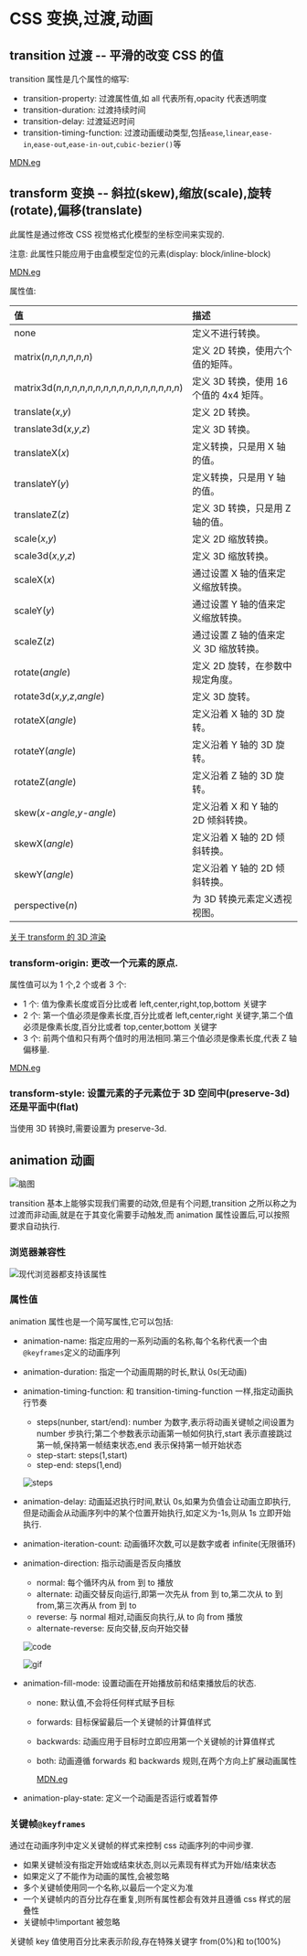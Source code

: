 # CSS 变换,过渡,动画

## transition 过渡 -- 平滑的改变 CSS 的值

transition 属性是几个属性的缩写:

- transition-property: 过渡属性值,如 all 代表所有,opacity 代表透明度
- transition-duration: 过渡持续时间
- transition-delay: 过渡延迟时间
- transition-timing-function: 过渡动画缓动类型,包括`ease`,`linear`,`ease-in`,`ease-out`,`ease-in-out`,`cubic-bezier()`等

[MDN.eg](https://developer.mozilla.org/zh-CN/docs/Web/CSS/transition)

## transform 变换 -- 斜拉(skew),缩放(scale),旋转(rotate),偏移(translate)

此属性是通过修改 CSS 视觉格式化模型的坐标空间来实现的.

注意: 此属性只能应用于由盒模型定位的元素(display: block/inline-block)

[MDN.eg](https://developer.mozilla.org/zh-CN/docs/Web/CSS/transform)

属性值:

| 值                                                                        | 描述                                    |
| :------------------------------------------------------------------------ | :-------------------------------------- |
| none                                                                      | 定义不进行转换。                        |
| matrix(_n_,_n_,_n_,_n_,_n_,_n_)                                           | 定义 2D 转换，使用六个值的矩阵。        |
| matrix3d(_n_,_n_,_n_,_n_,_n_,_n_,_n_,_n_,_n_,_n_,_n_,_n_,_n_,_n_,_n_,_n_) | 定义 3D 转换，使用 16 个值的 4x4 矩阵。 |
| translate(_x_,_y_)                                                        | 定义 2D 转换。                          |
| translate3d(_x_,_y_,_z_)                                                  | 定义 3D 转换。                          |
| translateX(_x_)                                                           | 定义转换，只是用 X 轴的值。             |
| translateY(_y_)                                                           | 定义转换，只是用 Y 轴的值。             |
| translateZ(_z_)                                                           | 定义 3D 转换，只是用 Z 轴的值。         |
| scale(_x_,_y_)                                                            | 定义 2D 缩放转换。                      |
| scale3d(_x_,_y_,_z_)                                                      | 定义 3D 缩放转换。                      |
| scaleX(_x_)                                                               | 通过设置 X 轴的值来定义缩放转换。       |
| scaleY(_y_)                                                               | 通过设置 Y 轴的值来定义缩放转换。       |
| scaleZ(_z_)                                                               | 通过设置 Z 轴的值来定义 3D 缩放转换。   |
| rotate(_angle_)                                                           | 定义 2D 旋转，在参数中规定角度。        |
| rotate3d(_x_,_y_,_z_,_angle_)                                             | 定义 3D 旋转。                          |
| rotateX(_angle_)                                                          | 定义沿着 X 轴的 3D 旋转。               |
| rotateY(_angle_)                                                          | 定义沿着 Y 轴的 3D 旋转。               |
| rotateZ(_angle_)                                                          | 定义沿着 Z 轴的 3D 旋转。               |
| skew(_x-angle_,_y-angle_)                                                 | 定义沿着 X 和 Y 轴的 2D 倾斜转换。      |
| skewX(_angle_)                                                            | 定义沿着 X 轴的 2D 倾斜转换。           |
| skewY(_angle_)                                                            | 定义沿着 Y 轴的 2D 倾斜转换。           |
| perspective(_n_)                                                          | 为 3D 转换元素定义透视视图。            |

[关于 transform 的 3D 渲染](https://www.zhangxinxu.com/wordpress/2012/09/css3-3d-transform-perspective-animate-transition/)

### transform-origin: 更改一个元素的原点.

属性值可以为 1 个,2 个或者 3 个:

- 1 个: 值为像素长度或百分比或者 left,center,right,top,bottom 关键字
- 2 个: 第一个值必须是像素长度,百分比或者 left,center,right 关键字,第二个值必须是像素长度,百分比或者 top,center,bottom 关键字
- 3 个: 前两个值和只有两个值时的用法相同.第三个值必须是像素长度,代表 Z 轴偏移量.

[MDN.eg](https://developer.mozilla.org/zh-CN/docs/Web/CSS/transform-origin)

### transform-style: 设置元素的子元素位于 3D 空间中(preserve-3d)还是平面中(flat)

当使用 3D 转换时,需要设置为 preserve-3d.

## animation 动画

![脑图](./assets/image1.png)

transition 基本上能够实现我们需要的动效,但是有个问题,transition 之所以称之为过渡而非动画,就是在于其变化需要手动触发,而 animation 属性设置后,可以按照要求自动执行.

### 浏览器兼容性

![现代浏览器都支持该属性](./assets/image-20210121140502679.png)

### 属性值

animation 属性也是一个简写属性,它可以包括:

- animation-name: 指定应用的一系列动画的名称,每个名称代表一个由`@keyframes`定义的动画序列

- animation-duration: 指定一个动画周期的时长,默认 0s(无动画)

- animation-timing-function: 和 transition-timing-function 一样,指定动画执行节奏

  - steps(nunber, start/end): number 为数字,表示将动画关键帧之间设置为 number 步执行;第二个参数表示动画第一帧如何执行,start 表示直接跳过第一帧,保持第一帧结束状态,end 表示保持第一帧开始状态
  - step-start: steps(1,start)
  - step-end: steps(1,end)

  ![steps](./assets/steps.gif)

- animation-delay: 动画延迟执行时间,默认 0s,如果为负值会让动画立即执行,但是动画会从动画序列中的某个位置开始执行,如定义为-1s,则从 1s 立即开始执行.

- animation-iteration-count: 动画循环次数,可以是数字或者 infinite(无限循环)

- animation-direction: 指示动画是否反向播放

  - normal: 每个循环内从 from 到 to 播放
  - alternate: 动画交替反向运行,即第一次先从 from 到 to,第二次从 to 到 from,第三次再从 from 到 to
  - reverse: 与 normal 相对,动画反向执行,从 to 向 from 播放
  - alternate-reverse: 反向交替,反向开始交替

  ![code](./assets/image-20210121144224634.png)

  ![gif](./assets/animation-direction.gif)

- animation-fill-mode: 设置动画在开始播放前和结束播放后的状态.

  - none: 默认值,不会将任何样式赋予目标

  - forwards: 目标保留最后一个关键帧的计算值样式

  - backwards: 动画应用于目标时立即应用第一个关键帧的计算值样式

  - both: 动画遵循 forwards 和 backwards 规则,在两个方向上扩展动画属性

    [MDN.eg](https://developer.mozilla.org/zh-CN/docs/Web/CSS/animation-fill-mode)

- animation-play-state: 定义一个动画是否运行或着暂停

### 关键帧`@keyframes`

通过在动画序列中定义关键帧的样式来控制 css 动画序列的中间步骤.

- 如果关键帧没有指定开始或结束状态,则以元素现有样式为开始/结束状态
- 如果定义了不能作为动画的属性,会被忽略
- 多个关键帧使用同一个名称,以最后一个定义为准
- 一个关键帧内的百分比存在重复,则所有属性都会有效并且遵循 css 样式的层叠性
- 关键帧中!important 被忽略

关键帧 key 值使用百分比来表示阶段,存在特殊关键字 from(0%)和 to(100%)
